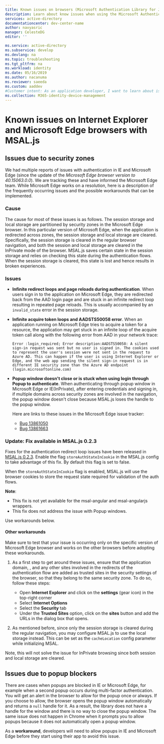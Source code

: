 ```yaml
---
title: Known issues on browsers (Microsoft Authentication Library for JavaScript) | Azure
description: Learn about know issues when using the Microsoft Authentication Library for JavaScript (MSAL.js) with Internet Explorer and Microsoft Edge browsers.
services: active-directory
documentationcenter: dev-center-name
author: navyasric
manager: CelesteDG
editor: ''

ms.service: active-directory
ms.subservice: develop
ms.devlang: na
ms.topic: troubleshooting
ms.tgt_pltfrm: na
ms.workload: identity
ms.date: 05/16/2019
ms.author: nacanuma
ms.reviewer: saeeda
ms.custom: aaddev
#Customer intent: As an application developer, I want to learn about issues with MSAL.js library so I can decide if this platform meets my application development needs and requirements.
ms.collection: M365-identity-device-management
---
```


# Known issues on Internet Explorer and Microsoft Edge browsers with MSAL.js

## Issues due to security zones
We had multiple reports of issues with authentication in IE and Microsoft Edge (since the update of the *Microsoft Edge browser version to 40.15063.0.0*). We are tracking these and have informed the Microsoft Edge team. While Microsoft Edge works on a resolution, here is a description of the frequently occurring issues and the possible workarounds that can be implemented.

### Cause
The cause for most of these issues is as follows. The session storage and local storage are partitioned by security zones in the Microsoft Edge browser. In this particular version of Microsoft Edge, when the application is redirected across zones, the session storage and local storage are cleared. Specifically, the session storage is cleared in the regular browser navigation, and both the session and local storage are cleared in the InPrivate mode of the browser. MSAL.js saves certain state in the session storage and relies on checking this state during the authentication flows. When the session storage is cleared, this state is lost and hence results in broken experiences.

### Issues

- **Infinite redirect loops and page reloads during authentication**. When users sign in to the application on Microsoft Edge, they are redirected back from the AAD login page and are stuck in an infinite redirect loop resulting in repeated page reloads. This is usually accompanied by an `invalid_state` error in the session storage.

- **Infinite acquire token loops and AADSTS50058 error**. When an application running on Microsoft Edge tries to acquire a token for a resource, the application may get stuck in an infinite loop of the acquire token call along with the following error from AAD in your network trace:

    `Error :login_required; Error description:AADSTS50058: A silent sign-in request was sent but no user is signed in. The cookies used to represent the user's session were not sent in the request to Azure AD. This can happen if the user is using Internet Explorer or Edge, and the web app sending the silent sign-in request is in different IE security zone than the Azure AD endpoint (login.microsoftonline.com)`

- **Popup window doesn't close or is stuck when using login through Popup to authenticate**. When authenticating through popup window in Microsoft Edge or IE(InPrivate), after entering credentials and signing in, if multiple domains across security zones are involved in the navigation, the popup window doesn't close because MSAL.js loses the handle to the popup window.  

    Here are links to these issues in the Microsoft Edge issue tracker:  
    - [Bug 13861050](https://developer.microsoft.com/en-us/microsoft-edge/platform/issues/13861050/)
    - [Bug 13861663](https://developer.microsoft.com/en-us/microsoft-edge/platform/issues/13861663/)

### Update: Fix available in MSAL.js 0.2.3
Fixes for the authentication redirect loop issues have been released in [MSAL.js 0.2.3](https://github.com/AzureAD/microsoft-authentication-library-for-js/releases). Enable the flag `storeAuthStateInCookie` in the MSAL.js config to take advantage of this fix. By default this flag is set to false.

When the `storeAuthStateInCookie` flag is enabled, MSAL.js will use the browser cookies to store the request state required for validation of the auth flows.

**Note**:
- This fix is not yet available for the msal-angular and msal-angularjs wrappers. 
- This fix does not address the issue with Popup windows.

Use workarounds below.

#### Other workarounds
Make sure to test that your issue is occurring only on the specific version of Microsoft Edge browser and works on the other browsers before adopting these workarounds.  
1. As a first step to get around these issues, ensure that the application domain,  , and any other sites involved in the redirects of the authentication flow are added as trusted sites in the security settings of the browser, so that they belong to the same security zone.
To do so, follow these steps:
    - Open **Internet Explorer** and click on the **settings** (gear icon) in the top-right corner
    - Select **Internet Options**
    - Select the **Security** tab
    - Under the **Trusted Sites** option, click on the **sites** button and add the URLs in the dialog box that opens.

2. As mentioned before, since only the session storage is cleared during the regular navigation, you may configure MSAL.js to use the local storage instead. This can be set as the `cacheLocation` config parameter while initializing MSAL.

Note, this will not solve the issue for InPrivate browsing since both session and local storage are cleared.

## Issues due to popup blockers

There are cases when popups are blocked in IE or Microsoft Edge, for example when a second popup occurs during multi-factor authentication. You will get an alert in the browser to allow for the popup once or always. If you choose to allow, the browser opens the popup window automatically and returns a `null` handle for it. As a result, the library does not have a handle for the window and there is no way to close the popup window. The same issue does not happen in Chrome when it prompts you to allow popups because it does not automatically open a popup window.

As a **workaround**, developers will need to allow popups in IE and Microsoft Edge before they start using their app to avoid this issue.
